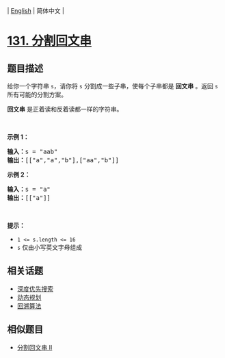 
| [English](README_EN.md) | 简体中文 |

# [131. 分割回文串](https://leetcode-cn.com/problems/palindrome-partitioning/)

## 题目描述

<p>给你一个字符串 <code>s</code>，请你将<em> </em><code>s</code><em> </em>分割成一些子串，使每个子串都是 <strong>回文串</strong> 。返回 <code>s</code> 所有可能的分割方案。</p>

<p><strong>回文串</strong> 是正着读和反着读都一样的字符串。</p>

<p> </p>

<p><strong>示例 1：</strong></p>

<pre>
<strong>输入：</strong>s = "aab"
<strong>输出：</strong>[["a","a","b"],["aa","b"]]
</pre>

<p><strong>示例 2：</strong></p>

<pre>
<strong>输入：</strong>s = "a"
<strong>输出：</strong>[["a"]]
</pre>

<p> </p>

<p><strong>提示：</strong></p>

<ul>
	<li><code>1 <= s.length <= 16</code></li>
	<li><code>s</code> 仅由小写英文字母组成</li>
</ul>


## 相关话题

- [深度优先搜索](https://leetcode-cn.com/tag/depth-first-search)
- [动态规划](https://leetcode-cn.com/tag/dynamic-programming)
- [回溯算法](https://leetcode-cn.com/tag/backtracking)

## 相似题目

- [分割回文串 II](../palindrome-partitioning-ii/README.md)
